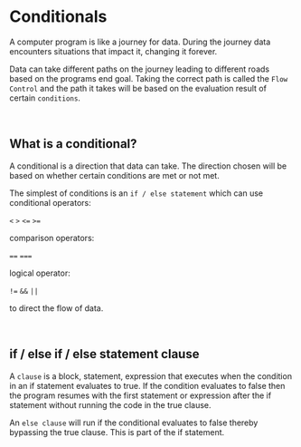 # Conditionals

A computer program is like a journey for data. During the journey data encounters situations that impact it, changing it forever. 

Data can take different paths on the journey leading to different roads based on the programs end goal. Taking the correct path is called the `Flow Control` and the path it takes will be based on the evaluation result of certain `conditions`.

<br>

## What is a conditional?

A conditional is a direction that data can take. The direction chosen will be based on whether certain conditions are met or not met. 

The simplest of conditions is an `if / else statement` which can use conditional operators:

`<` 
`>` 
`<=` 
`>=` 

comparison operators:

`==` 
`===` 

logical operator:

`!=` 
`&&` 
`||` 

to direct the flow of data. 

<br>

## if / else if / else statement clause 

A `clause` is a block, statement, expression that executes when the condition in an if statement evaluates to true. If the condition evaluates to false then the program resumes with the first statement or expression after the if statement without running the code in the true clause. 

An `else clause` will run if the conditional evaluates to false thereby bypassing the true clause. This is part of the if statement. 
